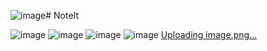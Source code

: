 ![image](https://github.com/user-attachments/assets/6f3a4a44-6c62-49e8-81ef-cfe080b1553c)# NoteIt


![image](https://github.com/user-attachments/assets/3381f4f7-f824-4164-b3e4-fb77e70eb031)
![image](https://github.com/user-attachments/assets/6ebbbd56-fe56-497e-b047-086b08f8b4bd)
![image](https://github.com/user-attachments/assets/9433ca55-753d-483c-a184-a6451d6baefb)
![image](https://github.com/user-attachments/assets/6d9046f5-8cda-468d-ba78-980beab65809)
[Uploading image.png…]()
